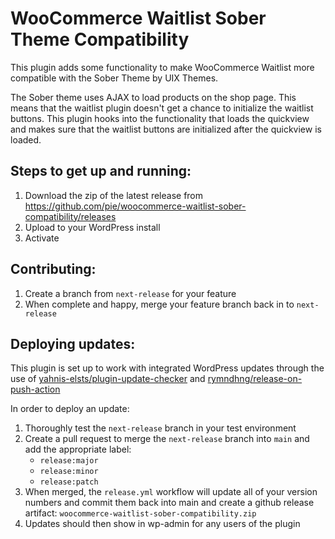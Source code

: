 # WooCommerce Waitlist Sober Theme Compatibility

This plugin adds some functionality to make WooCommerce Waitlist more compatible with the Sober Theme by UIX Themes.

The Sober theme uses AJAX to load products on the shop page. This means that the waitlist plugin doesn't get a chance to initialize the waitlist buttons. This plugin hooks into the functionality that loads the quickview and makes sure that the waitlist buttons are initialized after the quickview is loaded. 

## Steps to get up and running:

1. Download the zip of the latest release from https://github.com/pie/woocommerce-waitlist-sober-compatibility/releases
1. Upload to your WordPress install
1. Activate

## Contributing:

1. Create a branch from `next-release` for your feature
1. When complete and happy, merge your feature branch back in to `next-release`

## Deploying updates:

This plugin is set up to work with integrated WordPress updates through the use of
[yahnis-elsts/plugin-update-checker](https://github.com/YahnisElsts/plugin-update-checker) and 
[rymndhng/release-on-push-action](https://github.com/rymndhng/release-on-push-action)

In order to deploy an update:

1. Thoroughly test the `next-release` branch in your test environment
1. Create a pull request to merge the `next-release` branch into `main` and add the appropriate label:
    * `release:major`
    * `release:minor`
    * `release:patch`
1. When merged, the `release.yml` workflow will update all of your version numbers and commit them back into main and create a github release artifact: `woocommerce-waitlist-sober-compatibility.zip`
1. Updates should then show in wp-admin for any users of the plugin

